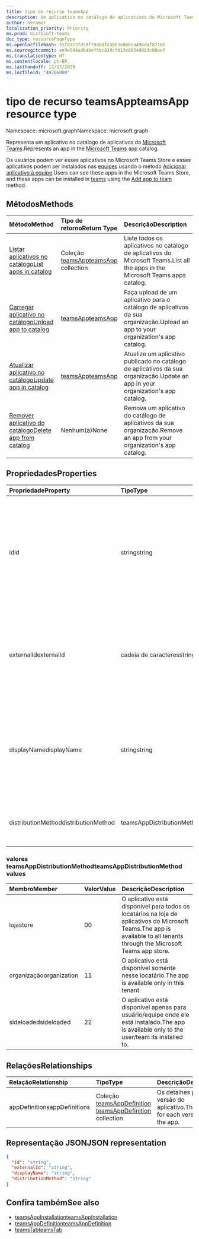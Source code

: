 ```yaml
---
title: tipo de recurso teamsApp
description: Um aplicativo no catálogo de aplicativos do Microsoft Teams.
author: nkramer
localization_priority: Priority
ms.prod: microsoft-teams
doc_type: resourcePageType
ms.openlocfilehash: 55fd373fd59f79abdfca8b3e066ca496daf8770b
ms.sourcegitcommit: ee9e594ad64bef5bc839cf813c0854d083c00aef
ms.translationtype: HT
ms.contentlocale: pt-BR
ms.lasthandoff: 12/17/2020
ms.locfileid: "49706000"
---
```

# <a name="teamsapp-resource-type"></a><span data-ttu-id="eda89-103">tipo de recurso teamsApp</span><span class="sxs-lookup"><span data-stu-id="eda89-103">teamsApp resource type</span></span>

<span data-ttu-id="eda89-104">Namespace: microsoft.graph</span><span class="sxs-lookup"><span data-stu-id="eda89-104">Namespace: microsoft.graph</span></span>

<span data-ttu-id="eda89-105">Representa um aplicativo no catálogo de aplicativos do [Microsoft Teams](teams-api-overview.md).</span><span class="sxs-lookup"><span data-stu-id="eda89-105">Represents an app in the [Microsoft Teams](teams-api-overview.md) app catalog.</span></span>

<span data-ttu-id="eda89-106">Os usuários podem ver esses aplicativos no Microsoft Teams Store e esses aplicativos podem ser instalados nas [equipes](team.md) usando o método [Adicionar aplicativo à equipe](../api/team-post-installedapps.md).</span><span class="sxs-lookup"><span data-stu-id="eda89-106">Users can see these apps in the Microsoft Teams Store, and these apps can be installed in [teams](team.md) using the [Add app to team](../api/team-post-installedapps.md) method.</span></span>

## <a name="methods"></a><span data-ttu-id="eda89-107">Métodos</span><span class="sxs-lookup"><span data-stu-id="eda89-107">Methods</span></span>

| <span data-ttu-id="eda89-108">Método</span><span class="sxs-lookup"><span data-stu-id="eda89-108">Method</span></span>       | <span data-ttu-id="eda89-109">Tipo de retorno</span><span class="sxs-lookup"><span data-stu-id="eda89-109">Return Type</span></span>  |<span data-ttu-id="eda89-110">Descrição</span><span class="sxs-lookup"><span data-stu-id="eda89-110">Description</span></span>|
|:---------------|:--------|:----------|
|[<span data-ttu-id="eda89-111">Listar aplicativos no catálogo</span><span class="sxs-lookup"><span data-stu-id="eda89-111">List apps in catalog</span></span>](../api/appcatalogs-list-teamsapps.md) | <span data-ttu-id="eda89-112">Coleção [teamsApp](teamsapp.md)</span><span class="sxs-lookup"><span data-stu-id="eda89-112">[teamsApp](teamsapp.md) collection</span></span> | <span data-ttu-id="eda89-113">Liste todos os aplicativos no catálogo de aplicativos do Microsoft Teams.</span><span class="sxs-lookup"><span data-stu-id="eda89-113">List all the apps in the Microsoft Teams apps catalog.</span></span>|
|[<span data-ttu-id="eda89-114">Carregar aplicativo no catálogo</span><span class="sxs-lookup"><span data-stu-id="eda89-114">Upload app to catalog</span></span>](../api/teamsapp-publish.md) | [<span data-ttu-id="eda89-115">teamsApp</span><span class="sxs-lookup"><span data-stu-id="eda89-115">teamsApp</span></span>](teamsapp.md) | <span data-ttu-id="eda89-116">Faça upload de um aplicativo para o catálogo de aplicativos da sua organização.</span><span class="sxs-lookup"><span data-stu-id="eda89-116">Upload an app to your organization's app catalog.</span></span>|
|[<span data-ttu-id="eda89-117">Atualizar aplicativo no catálogo</span><span class="sxs-lookup"><span data-stu-id="eda89-117">Update app in catalog</span></span>](../api/teamsapp-update.md) | [<span data-ttu-id="eda89-118">teamsApp</span><span class="sxs-lookup"><span data-stu-id="eda89-118">teamsApp</span></span>](teamsapp.md) | <span data-ttu-id="eda89-119">Atualize um aplicativo publicado no catálogo de aplicativos da sua organização.</span><span class="sxs-lookup"><span data-stu-id="eda89-119">Update an app in your organization's app catalog.</span></span>|
|[<span data-ttu-id="eda89-120">Remover aplicativo do catálogo</span><span class="sxs-lookup"><span data-stu-id="eda89-120">Delete app from catalog</span></span>](../api/teamsapp-delete.md) | <span data-ttu-id="eda89-121">Nenhum(a)</span><span class="sxs-lookup"><span data-stu-id="eda89-121">None</span></span> | <span data-ttu-id="eda89-122">Remova um aplicativo do catálogo de aplicativos da sua organização.</span><span class="sxs-lookup"><span data-stu-id="eda89-122">Remove an app from your organization's app catalog.</span></span>|

## <a name="properties"></a><span data-ttu-id="eda89-123">Propriedades</span><span class="sxs-lookup"><span data-stu-id="eda89-123">Properties</span></span>

| <span data-ttu-id="eda89-124">Propriedade</span><span class="sxs-lookup"><span data-stu-id="eda89-124">Property</span></span>            | <span data-ttu-id="eda89-125">Tipo</span><span class="sxs-lookup"><span data-stu-id="eda89-125">Type</span></span>     | <span data-ttu-id="eda89-126">Descrição</span><span class="sxs-lookup"><span data-stu-id="eda89-126">Description</span></span> |
|:------------------- |:-------- |:----------- |
| <span data-ttu-id="eda89-127">id</span><span class="sxs-lookup"><span data-stu-id="eda89-127">id</span></span>                  | <span data-ttu-id="eda89-128">string</span><span class="sxs-lookup"><span data-stu-id="eda89-128">string</span></span>   | <span data-ttu-id="eda89-129">A ID do aplicativo gerada no catálogo de aplicativos (diferente da ID fornecida pelo desenvolvedor em [pacote de aplicativos compactados do Microsoft Teams](/microsoftteams/platform/concepts/apps/apps-package).</span><span class="sxs-lookup"><span data-stu-id="eda89-129">The catalog app's generated app ID (different from the developer-provided ID in the [Microsoft Teams zip app package](/microsoftteams/platform/concepts/apps/apps-package).</span></span> |
| <span data-ttu-id="eda89-130">externalId</span><span class="sxs-lookup"><span data-stu-id="eda89-130">externalId</span></span>          | <span data-ttu-id="eda89-131">cadeia de caracteres</span><span class="sxs-lookup"><span data-stu-id="eda89-131">string</span></span>   | <span data-ttu-id="eda89-132">A ID do catálogo fornecido pelo desenvolvedor do aplicativo do [pacote de aplicativos compactados do Microsoft Teams](/microsoftteams/platform/concepts/apps/apps-package).</span><span class="sxs-lookup"><span data-stu-id="eda89-132">The ID of the catalog provided by the app developer in the [Microsoft Teams zip app package](/microsoftteams/platform/concepts/apps/apps-package).</span></span> |
| <span data-ttu-id="eda89-133">displayName</span><span class="sxs-lookup"><span data-stu-id="eda89-133">displayName</span></span>                | <span data-ttu-id="eda89-134">string</span><span class="sxs-lookup"><span data-stu-id="eda89-134">string</span></span>   | <span data-ttu-id="eda89-135">O nome do catálogo de aplicativos fornecido pelo desenvolvedor do aplicativo no [pacote de aplicativos compactados do Microsoft Teams](/microsoftteams/platform/concepts/apps/apps-package).</span><span class="sxs-lookup"><span data-stu-id="eda89-135">The name of the catalog app provided by the app developer in the [Microsoft Teams zip app package](/microsoftteams/platform/concepts/apps/apps-package).</span></span> |
| <span data-ttu-id="eda89-136">distributionMethod</span><span class="sxs-lookup"><span data-stu-id="eda89-136">distributionMethod</span></span>  | <span data-ttu-id="eda89-137">teamsAppDistributionMethod</span><span class="sxs-lookup"><span data-stu-id="eda89-137">teamsAppDistributionMethod</span></span>     | <span data-ttu-id="eda89-138">O método de distribuição para o aplicativo.</span><span class="sxs-lookup"><span data-stu-id="eda89-138">The method of distribution for the app.</span></span> <span data-ttu-id="eda89-139">Somente leitura.</span><span class="sxs-lookup"><span data-stu-id="eda89-139">Read-only.</span></span>|

### <a name="teamsappdistributionmethod-values"></a><span data-ttu-id="eda89-140">valores teamsAppDistributionMethod</span><span class="sxs-lookup"><span data-stu-id="eda89-140">teamsAppDistributionMethod values</span></span>

|<span data-ttu-id="eda89-141">Membro</span><span class="sxs-lookup"><span data-stu-id="eda89-141">Member</span></span>|<span data-ttu-id="eda89-142">Valor</span><span class="sxs-lookup"><span data-stu-id="eda89-142">Value</span></span>|<span data-ttu-id="eda89-143">Descrição</span><span class="sxs-lookup"><span data-stu-id="eda89-143">Description</span></span>|
|:---|:---|:---|
|<span data-ttu-id="eda89-144">loja</span><span class="sxs-lookup"><span data-stu-id="eda89-144">store</span></span>|<span data-ttu-id="eda89-145">0</span><span class="sxs-lookup"><span data-stu-id="eda89-145">0</span></span>| <span data-ttu-id="eda89-146">O aplicativo está disponível para todos os locatários na loja de aplicativos do Microsoft Teams.</span><span class="sxs-lookup"><span data-stu-id="eda89-146">The app is available to all tenants through the Microsoft Teams app store.</span></span>|
|<span data-ttu-id="eda89-147">organização</span><span class="sxs-lookup"><span data-stu-id="eda89-147">organization</span></span>|<span data-ttu-id="eda89-148">1</span><span class="sxs-lookup"><span data-stu-id="eda89-148">1</span></span>|<span data-ttu-id="eda89-149">O aplicativo está disponível somente nesse locatário.</span><span class="sxs-lookup"><span data-stu-id="eda89-149">The app is available only in this tenant.</span></span>|
|<span data-ttu-id="eda89-150">sideloaded</span><span class="sxs-lookup"><span data-stu-id="eda89-150">sideloaded</span></span>|<span data-ttu-id="eda89-151">2</span><span class="sxs-lookup"><span data-stu-id="eda89-151">2</span></span>|<span data-ttu-id="eda89-152">O aplicativo está disponível apenas para usuário/equipe onde ele está instalado.</span><span class="sxs-lookup"><span data-stu-id="eda89-152">The app is available only to the user/team its installed to.</span></span>|

## <a name="relationships"></a><span data-ttu-id="eda89-153">Relações</span><span class="sxs-lookup"><span data-stu-id="eda89-153">Relationships</span></span>

| <span data-ttu-id="eda89-154">Relação</span><span class="sxs-lookup"><span data-stu-id="eda89-154">Relationship</span></span> | <span data-ttu-id="eda89-155">Tipo</span><span class="sxs-lookup"><span data-stu-id="eda89-155">Type</span></span>   | <span data-ttu-id="eda89-156">Descrição</span><span class="sxs-lookup"><span data-stu-id="eda89-156">Description</span></span> |
|:---------------|:--------|:----------|
|<span data-ttu-id="eda89-157">appDefinitions</span><span class="sxs-lookup"><span data-stu-id="eda89-157">appDefinitions</span></span>|<span data-ttu-id="eda89-158">Coleção [teamsAppDefinition](teamsappdefinition.md) </span><span class="sxs-lookup"><span data-stu-id="eda89-158">[teamsAppDefinition](teamsappdefinition.md) collection</span></span>| <span data-ttu-id="eda89-159">Os detalhes para cada versão do aplicativo.</span><span class="sxs-lookup"><span data-stu-id="eda89-159">The details for each version of the app.</span></span> |

## <a name="json-representation"></a><span data-ttu-id="eda89-160">Representação JSON</span><span class="sxs-lookup"><span data-stu-id="eda89-160">JSON representation</span></span>

<!-- {
  "blockType": "resource",
  "@odata.type": "microsoft.graph.teamsApp",
  "baseType": "microsoft.graph.entity"
}-->

```json
{
  "id": "string",
  "externalId": "string",
  "displayName": "string",
  "distributionMethod": "string"
}
```

## <a name="see-also"></a><span data-ttu-id="eda89-161">Confira também</span><span class="sxs-lookup"><span data-stu-id="eda89-161">See also</span></span>

- [<span data-ttu-id="eda89-162">teamsAppInstallation</span><span class="sxs-lookup"><span data-stu-id="eda89-162">teamsAppInstallation</span></span>](teamsappinstallation.md)
- [<span data-ttu-id="eda89-163">teamsAppDefinition</span><span class="sxs-lookup"><span data-stu-id="eda89-163">teamsAppDefinition</span></span>](teamsappdefinition.md)
- [<span data-ttu-id="eda89-164">teamsTab</span><span class="sxs-lookup"><span data-stu-id="eda89-164">teamsTab</span></span>](../resources/teamstab.md)

<!-- uuid: 8fcb5dbc-d5aa-4681-8e31-b001d5168d79
2015-10-25 14:57:30 UTC -->
<!-- {
  "type": "#page.annotation",
  "description": "teamsApp resource",
  "keywords": "",
  "section": "documentation",
  "tocPath": ""
}-->


